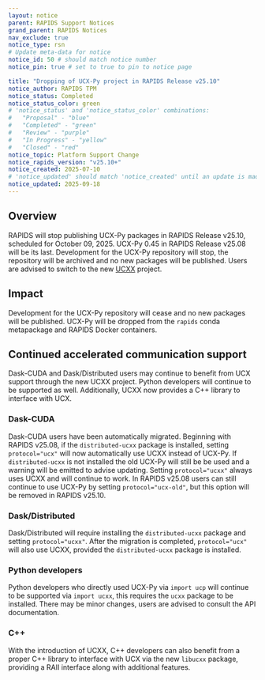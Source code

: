 ```yaml
---
layout: notice
parent: RAPIDS Support Notices
grand_parent: RAPIDS Notices
nav_exclude: true
notice_type: rsn
# Update meta-data for notice
notice_id: 50 # should match notice number
notice_pin: true # set to true to pin to notice page

title: "Dropping of UCX-Py project in RAPIDS Release v25.10"
notice_author: RAPIDS TPM
notice_status: Completed
notice_status_color: green
# 'notice_status' and 'notice_status_color' combinations:
#   "Proposal" - "blue"
#   "Completed" - "green"
#   "Review" - "purple"
#   "In Progress" - "yellow"
#   "Closed" - "red"
notice_topic: Platform Support Change
notice_rapids_version: "v25.10+"
notice_created: 2025-07-10
# 'notice_updated' should match 'notice_created' until an update is made
notice_updated: 2025-09-18
---
```


## Overview

RAPIDS will stop publishing UCX-Py packages in RAPIDS Release v25.10, scheduled for October 09, 2025. UCX-Py 0.45 in RAPIDS Release v25.08 will be its last. Development for the UCX-Py repository will stop, the repository will be archived and no new packages will be published. Users are advised to switch to the new [UCXX](https://github.com/rapidsai/ucxx/) project.

## Impact

Development for the UCX-Py repository will cease and no new packages will be published. UCX-Py will be dropped from the `rapids` conda metapackage and RAPIDS Docker containers.


## Continued accelerated communication support

Dask-CUDA and Dask/Distributed users may continue to benefit from UCX support through the new UCXX project. Python developers will continue to be supported as well. Additionally, UCXX now provides a C++ library to interface with UCX.

### Dask-CUDA

Dask-CUDA users have been automatically migrated. Beginning with RAPIDS v25.08, if the `distributed-ucxx` package is installed, setting `protocol="ucx"` will now automatically use UCXX instead of UCX-Py.
If `distributed-ucxx` is not installed the old UCX-Py will still be be used and a warning will be emitted to advise updating.
Setting `protocol="ucxx"` always uses UCXX and will continue to work. In RAPIDS v25.08 users can still continue to use UCX-Py by setting `protocol="ucx-old"`, but this option will be removed in RAPIDS v25.10.

### Dask/Distributed

Dask/Distributed will require installing the `distributed-ucxx` package and setting `protocol="ucxx"`. After the migration is completed, `protocol="ucx"` will also use UCXX, provided the `distributed-ucxx` package is installed.

### Python developers

Python developers who directly used UCX-Py via `import ucp` will continue to be supported via `import ucxx`, this requires the `ucxx` package to be installed. There may be minor changes, users are advised to consult the API documentation.

### C++

With the introduction of UCXX, C++ developers can also benefit from a proper C++ library to interface with UCX via the new `libucxx` package, providing a RAII interface along with additional features.
